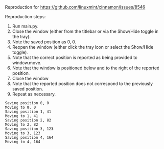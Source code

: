 Reproduction for https://github.com/linuxmint/cinnamon/issues/8546

Reproduction steps:

1. Run main.py.
2. Close the window (either from the titlebar or via the Show/Hide toggle in the tray).
3. Note the saved position as 0, 0.
4. Reopen the window (either click the tray icon or select the Show/Hide toggle).
5. Note that the correct position is reported as being provided to window.move.
6. Note that the window is positioned below and to the right of the reported position.
7. Close the window
8. Note that the reported position does not correspond to the previously saved position.
9. Repeat as necessary.


```
Saving position 0, 0
Moving to 0, 0
Saving position 1, 41
Moving to 1, 41
Saving position 2, 82
Moving to 2, 82
Saving position 3, 123
Moving to 3, 123
Saving position 4, 164
Moving to 4, 164
```
